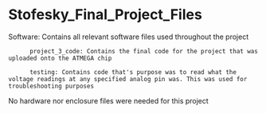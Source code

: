 # Stofesky_Final_Project_Files

Software: Contains all relevant software files used throughout the project

          project_3_code: Contains the final code for the project that was uploaded onto the ATMEGA chip
          
          testing: Contains code that's purpose was to read what the voltage readings at any specified analog pin was. This was used for troubleshooting purposes
          
No hardware nor enclosure files were needed for this project
